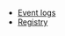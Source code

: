 * <a href="https://www.nirsoft.net/utils/wifi_history_view.html">Event logs</a>
* <a href="https://hatsoffsecurity.com/2014/05/23/network-history-and-decoding-system-time/">Registry</a>
